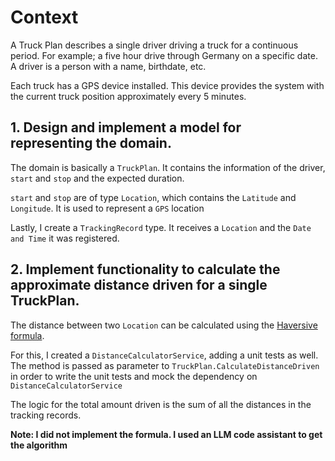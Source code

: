 
# Context

A Truck Plan describes a single driver driving a truck for a continuous period. For example; a five
hour drive through Germany on a specific date. A driver is a person with a name, birthdate, etc.

Each truck has a GPS device installed. This device provides the system with the current truck
position approximately every 5 minutes.

## 1. Design and implement a model for representing the domain.

The domain is basically a `TruckPlan`. It contains the information of the driver, `start` and `stop` and the expected duration.

`start` and `stop` are of type `Location`, which contains the `Latitude` and `Longitude`. It is used to represent a `GPS` location

Lastly, I create a `TrackingRecord` type. It receives a `Location` and the `Date and Time` it was registered.

## 2. Implement functionality to calculate the approximate distance driven for a single TruckPlan.

The distance between two `Location` can be calculated using the [Haversive formula](https://en.wikipedia.org/wiki/Haversine_formula).

For this, I created a `DistanceCalculatorService`, adding a unit tests as well. The method is passed as parameter to `TruckPlan.CalculateDistanceDriven` in order to write the unit tests and mock the dependency on `DistanceCalculatorService`  

The logic for the total amount driven is the sum of all the distances in the tracking records.

**Note: I did not implement the formula. I used an LLM code assistant to get the algorithm**

